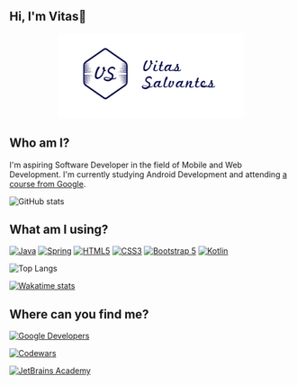 ## Hi, I'm Vitas👋 ##

<center>
<img src="assets\drawable\horizontal_logo.png" alt="logo" align></img>
</center>

## Who am I? ##

I'm aspiring Software Developer in the field of Mobile and Web Development. I'm currently studying Android Development and attending [a course from Google](https://developer.android.com/courses/android-basics-kotlin/course).

![GitHub stats](https://github-readme-stats.vercel.app/api?username=vitassalvantes&count_private=true&show_icons=true)

## What am I using? ##

[![Java](https://img.shields.io/badge/JAVA-black?style=for-the-badge&logo=java)](https://www.oracle.com/java/)
[![Spring](https://img.shields.io/badge/SPRING-black?style=for-the-badge&logo=spring)](https://spring.io/)
[![HTML5](https://img.shields.io/badge/HTML5-black?style=for-the-badge&logo=html5)](https://html.spec.whatwg.org/multipage/)
[![CSS3](https://img.shields.io/badge/CSS3-black?style=for-the-badge&logo=css3)](https://html.spec.whatwg.org/multipage/)
[![Bootstrap 5](https://img.shields.io/badge/BOOTSTRAP_5-black?style=for-the-badge&logo=bootstrap)](https://getbootstrap.com/)
[![Kotlin](https://img.shields.io/badge/KOTLIN-black?style=for-the-badge&logo=kotlin)](https://kotlinlang.org/)

![Top Langs](https://github-readme-stats.vercel.app/api/top-langs/?username=vitassalvantes)

[![Wakatime stats](https://github-readme-stats.vercel.app/api/wakatime?username=VitasSalvantes)](https://wakatime.com/dashboard)

## Where can you find me? ##

[![Google Developers](https://img.shields.io/badge/GOOGLE_DEVELOPERS-black?style=for-the-badge&logo=android)](https://developers.google.com/profile/u/110036023562469232207)

[![Codewars](https://www.codewars.com/users/VitasSalvantes/badges/small)](https://www.codewars.com/users/VitasSalvantes/stats)

[![JetBrains Academy](https://img.shields.io/badge/JETBRAINS_ACADEMY-black?style=for-the-badge&logo=jetbrains)](https://hyperskill.org/profile/123362511)
